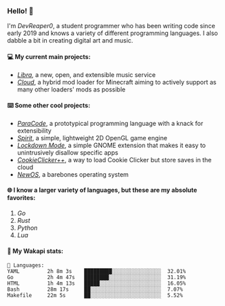 ### Hello! 👋

I'm _DevReaper0_, a student programmer who has been writing code since early 2019 and knows a variety of different programming languages. I also dabble a bit in creating digital art and music.

#### 💻 My current main projects:

-   _[Libra](https://github.com/LibraMusic)_, a new, open, and extensible music service
-   _[Cloud](https://github.com/CloudLoaderMC/CloudLoader)_, a hybrid mod loader for Minecraft aiming to actively support as many other loaders' mods as possible

#### ⌨️ Some other cool projects:

-   _[ParaCode](https://github.com/ParaCodeLang/ParaCode)_, a prototypical programming language with a knack for extensibility
-   _[Spirit](https://gitlab.com/DevReaper0/SpiritEngine)_, a simple, lightweight 2D OpenGL game engine
-   _[Lockdown Mode](https://github.com/DevReaper0/GNOME-LockdownMode)_, a simple GNOME extension that makes it easy to unintrusively disallow specific apps
-   _[CookieClicker++](https://github.com/DevReaper0/CookieClickerPlusPlus)_, a way to load Cookie Clicker but store saves in the cloud
-   _[NewOS](https://github.com/DevReaper0/NewOS)_, a barebones operating system

#### 🌐 I know a larger variety of languages, but these are my absolute favorites:

1. _Go_
2. _Rust_
3. _Python_
4. _Lua_

#### 📡 My Wakapi stats:

```text
💾 Languages:
YAML         2h 8m 3s    █████████░░░░░░░░░░░░░░░░  32.01%
Go           2h 4m 47s   ████████░░░░░░░░░░░░░░░░░  31.19%
HTML         1h 4m 13s   █████░░░░░░░░░░░░░░░░░░░░  16.05%
Bash         28m 17s     ██░░░░░░░░░░░░░░░░░░░░░░░  7.07%
Makefile     22m 5s      ██░░░░░░░░░░░░░░░░░░░░░░░  5.52%
```
